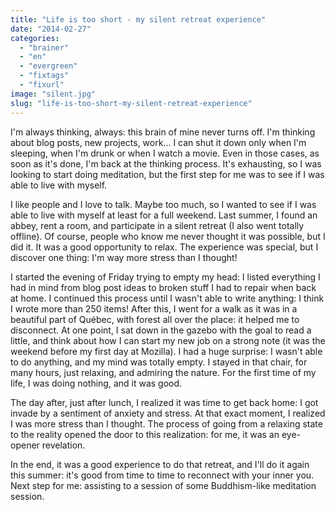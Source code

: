 ```yaml
---
title: "Life is too short - my silent retreat experience"
date: "2014-02-27"
categories: 
  - "brainer"
  - "en"
  - "evergreen"
  - "fixtags"
  - "fixurl"
image: "silent.jpg"
slug: "life-is-too-short-my-silent-retreat-experience"
---
```


I'm always thinking, always: this brain of mine never turns off. I'm thinking about blog posts, new projects, work... I can shut it down only when I'm sleeping, when I'm drunk or when I watch a movie. Even in those cases, as soon as it's done, I'm back at the thinking process. It's exhausting, so I was looking to start doing meditation, but the first step for me was to see if I was able to live with myself.

I like people and I love to talk. Maybe too much, so I wanted to see if I was able to live with myself at least for a full weekend. Last summer, I found an abbey, rent a room, and participate in a silent retreat (I also went totally offline). Of course, people who know me never thought it was possible, but I did it. It was a good opportunity to relax. The experience was special, but I discover one thing: I'm way more stress than I thought!

I started the evening of Friday trying to empty my head: I listed everything I had in mind from blog post ideas to broken stuff I had to repair when back at home. I continued this process until I wasn't able to write anything: I think I wrote more than 250 items! After this, I went for a walk as it was in a beautiful part of Québec, with forest all over the place: it helped me to disconnect. At one point, I sat down in the gazebo with the goal to read a little, and think about how I can start my new job on a strong note (it was the weekend before my first day at Mozilla). I had a huge surprise: I wasn't able to do anything, and my mind was totally empty. I stayed in that chair, for many hours, just relaxing, and admiring the nature. For the first time of my life, I was doing nothing, and it was good.

The day after, just after lunch, I realized it was time to get back home: I got invade by a sentiment of anxiety and stress. At that exact moment, I realized I was more stress than I thought. The process of going from a relaxing state to the reality opened the door to this realization: for me, it was an eye-opener revelation.

In the end, it was a good experience to do that retreat, and I'll do it again this summer: it's good from time to time to reconnect with your inner you. Next step for me: assisting to a session of some Buddhism-like meditation session.

